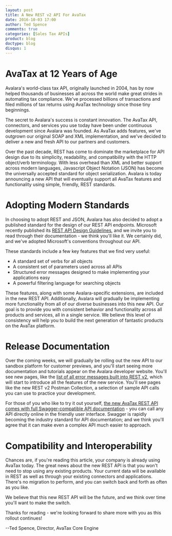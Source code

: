 ```yaml
---
layout: post
title: A New REST v2 API For AvaTax
date: 2016-10-03 17:00
author: Ted Spence
comments: true
categories: [Sales Tax APIs]
product: blog
doctype: blog
disqus: 1
---
```


# AvaTax at 12 Years of Age

Avalara's world-class tax API, originally launched in 2004, has by now helped thousands of businesses all across the world make great strides in automating tax compliance.  We've processed billions of transactions and filed millions of tax returns using AvaTax technology since those tiny beginnings.  

The secret to Avalara's success is constant innovation.  The AvaTax API, connectors, and services you use today have been under continuous development since Avalara was 
founded.  As AvaTax adds features, we've outgrown our original SOAP and XML implementation, and we've decided to deliver a new and fresh API to our partners and customers.

Over the past decade, REST has come to dominate the marketplace for API design due to its simplicity, readability, and compatibility with the HTTP object/verb terminology.  With less overhead than XML and better support across modern languages, Javascript Object Notation (JSON) has become the universally accepted standard for object serialization.  Avalara is today announcing a new API that will eventually support all AvaTax features and functionality using simple, friendly, REST standards.

# Adopting Modern Standards 

In choosing to adopt REST and JSON, Avalara has also decided to adopt a published standard for the design of our REST API endpoints.  Microsoft recently published its <a href="https://github.com/Microsoft/api-guidelines">REST API Design Guidelines</a>, and we invite you to read through their documentation - we think you'll like it.  We certainly did, and we've adopted Microsoft's conventions throughout our API.

These standards include a few key features that we find very useful:

<ul>
<li>A standard set of verbs for all objects</li>
<li>A consistent set of parameters used across all APIs</li>
<li>Structured error messages designed to make implementing your applications easy</li>
<li>A powerful filtering language for searching objects</li>
</ul>

These features, along with some Avalara-specific extensions, are included in the new REST API.  Additionally, Avalara will gradually be implementing more functionality from all of our diverse businesses into this new API.  Our goal is to provide you with consistent behavior and functionality across all products and services, all in a single service.  We believe this level of consistency will help you to build the next generation of fantastic products on the AvaTax platform.

# Release Documentation

Over the coming weeks, we will gradually be rolling out the new API to our sandbox platform for customer previews, and you'll start seeing more documentation and tutorials appear on the Avalara developer website.  You'll see new pages, like the <a href="http://developer.avalara.com/avatax/errors">list of all error messages built into REST v2</a>, which will start to introduce all the features of the new service.  You'll see pages like the new REST v2 Postman Collection, a selection of sample API calls you can use to practice your development.

For those of you who like to try it out yourself, <a href="https://rest-sbx.avatax.com/swagger/ui/index.html">the new AvaTax REST API comes with full Swagger-compatible API documentation</a> - you can call any API directly online in the friendly user interface.  Swagger is rapidly becoming the industry standard for API documentation; and we think you'll agree that it can make even a complex API much easier to approach.

# Compatibility and Interoperability

Chances are, if you're reading this article, your company is already using AvaTax today.  The great news about the new REST API is that you won't need to stop using any existing products.  Your current data will be available in REST as well as through your existing connectors and applications.  There's no migration to perform, and you can switch back and forth as often as you like.

We believe that this new REST API will be the future, and we think over time you'll want to make the switch.

Thanks for reading - we're looking forward to share more with you as this rollout continues!

--Ted Spence, Director, AvaTax Core Engine
